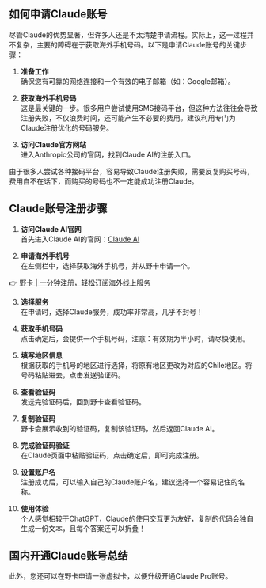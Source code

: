 ## 如何申请Claude账号

尽管Claude的优势显著，但许多人还是不太清楚申请流程。实际上，这一过程并不复杂，主要的障碍在于获取海外手机号码。以下是申请Claude账号的关键步骤：

1. **准备工作**  
   确保您有可靠的网络连接和一个有效的电子邮箱（如：Google邮箱）。

2. **获取海外手机号码**  
   这是最关键的一步。很多用户尝试使用SMS接码平台，但这种方法往往会导致注册失败，不仅浪费时间，还可能产生不必要的费用。建议利用专门为Claude注册优化的号码服务。

3. **访问Claude官方网站**  
   进入Anthropic公司的官网，找到Claude AI的注册入口。

由于很多人尝试各种接码平台，容易导致Claude注册失败，需要反复购买号码，费用自不在话下，而购买的号码也不一定能成功注册Claude。

## Claude账号注册步骤

1. **访问Claude AI官网**  
   首先进入Claude AI的官网：[Claude AI](https://claude.ai/)

2. **申请海外手机号**  
   在左侧栏中，选择获取海外手机号，并从野卡申请一个。

👉 [野卡 | 一分钟注册，轻松订阅海外线上服务](https://bit.ly/bewildcard)

3. **选择服务**  
   在申请时，选择Claude服务，成功率非常高，几乎不封号！

4. **获取手机号码**  
   点击确定后，会提供一个手机号码，注意：有效期为半小时，请尽快使用。

5. **填写地区信息**  
   根据获取的手机号的地区进行选择，将原有地区更改为对应的Chile地区。将号码粘贴进去，点击发送验证码。

6. **查看验证码**  
   发送完验证码后，回到野卡查看验证码。

7. **复制验证码**  
   野卡会展示收到的验证码，复制该验证码，然后返回Claude AI。

8. **完成验证码验证**  
   在Claude页面中粘贴验证码，点击确定后，即可完成注册。

9. **设置账户名**  
   注册成功后，可以输入自己的Claude账户名，建议选择一个容易记住的名称。

10. **使用体验**  
    个人感觉相较于ChatGPT，Claude的使用交互更为友好，复制的代码会独自生成一份文本，且每个答案还可以折叠！

## 国内开通Claude账号总结

此外，您还可以在野卡申请一张虚拟卡，以便升级开通Claude Pro账号。